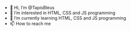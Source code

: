 - 👋 Hi, I’m @TapisBleus
- 👀 I’m interested in HTML, CSS and JS programming
- 🌱 I’m currently learning HTML, CSS and JS programming
- 📫 How to reach me
